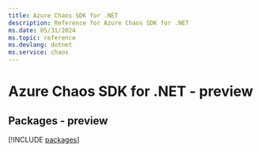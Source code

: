 ```yaml
---
title: Azure Chaos SDK for .NET
description: Reference for Azure Chaos SDK for .NET
ms.date: 05/31/2024
ms.topic: reference
ms.devlang: dotnet
ms.service: chaos
---
```

# Azure Chaos SDK for .NET - preview
## Packages - preview
[!INCLUDE [packages](chaos-index.md)]